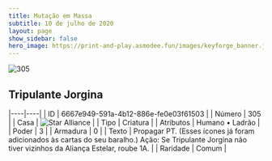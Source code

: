 ```yaml
---
title: Mutação em Massa
subtitle: 10 de julho de 2020
layout: page
show_sidebar: false
hero_image: https://print-and-play.asmodee.fun/images/keyforge_banner.jpg
---
```


![305](https://cdn.keyforgegame.com/media/card_front/pt/479_305_4QW44X7Q58QV_pt.png)

## Tripulante Jorgina

|----|----|
| ID | 6667e949-591a-4b12-886e-fe0e03f61503 |
| Número | 305 |
| Casa | ![Star Alliance](https://archonarcana.com/images/thumb/7/7d/Star_Alliance.png/22px-Star_Alliance.png "Aliança Estelar") |
| Tipo | Criatura |
| Atributos | Humano • Ladrão |
| Poder | 3 |
| Armadura | 0 |
| Texto | Propagar PT. (Esses ícones já foram adicionados às cartas do seu baralho.) Ação: Se Tripulante Jorgina não tiver vizinhos da Aliança Estelar, roube 1A. |
| Raridade | Comum |
